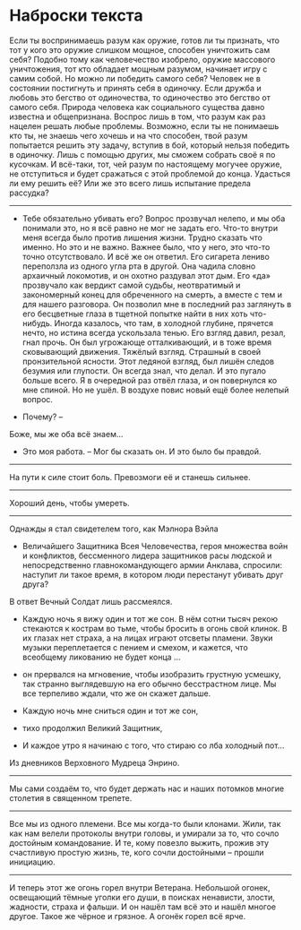 # Наброски текста
Если ты воспринимаешь разум как оружие, готов ли ты признать,
что тот у кого это оружие слишком мощное, способен уничтожить сам себя?
Подобно тому как человечество изобрело, оружие массового уничтожения,
тот кто обладает мощным разумом, начинает игру с самим собой.
Но можно ли победить самого себя?
Человек не в состоянии постигнуть и принять себя в одиночку.
Если дружба и любовь это бегство от одиночества,
то одиночество это бегство от самого себя.
Природа человека как социального существа давно известна и общепризнана.
Воспрос лишь в том, что разум как раз нацелен решать любые проблемы.
Возможно, если ты не понимаешь кто ты, не знаешь чего хочешь и на что способен,
твой разум попытается решить эту задачу, вступив в бой,
который нельзя победить в одиночку.
Лишь с помощью других, мы сможем собрать своё я по кусочкам.
И всё-таки, тот, чей разум по настоящему могучее оружие,
не отступиться и будет сражаться с этой проблемой до конца.
Удасться ли ему решить её? Или же это всего лишь испытание предела рассудка?

---

- Тебе обязательно убивать его?
Вопрос прозвучал нелепо, и мы оба понимали это,
но я всё равно не мог не задать его.
Что-то внутри меня всегда было против лишения жизни.
Трудно сказать что именно. Но это и не важно.
Важнее было, что у него, это что-то точно отсутствовало.
И всё же он ответил.
Его сигарета лениво переползла из одного угла рта в другой.
Она чадила словно архаичный локомотив, и он охотно раздувал этот дым.
Его «да» прозвучало как вердикт самой судьбы,
неотвратимый и закономерный конец  для обреченного на смерть,
а вместе с тем и для нашего разговора.
Он позволил мне в последний раз заглянуть в его бесцветные глаза
в тщетной попытке найти в них хоть что-нибудь.
Иногда казалось, что там, в холодной глубине, прячется нечто,
но истина всегда ускользала тенью. Его взгляд давил, резал, гнал прочь.
Он был угрожающе отталкивающий, и в тоже время сковывающий движения.
Тяжёлый взгляд. Страшный в своей пронзительной ясности.
Этот ледяной взгляд, был лишён следов безумия или глупости.
Он всегда знал, что делал. И это пугало больше всего.
Я в очередной раз отвёл глаза, и он повернулся ко мне спиной. Но не ушёл.
В воздухе повис новый ещё более нелепый вопрос.

- Почему? –

Боже, мы же оба всё знаем…

- Это моя работа. – Мог бы сказать он. И это было бы правдой.

---

На пути к силе стоит боль. Превозмоги её и станешь сильнее.

---

Хороший день, чтобы умереть.

---

Однажды я стал свидетелем того, как Мэлнора Вэйла
- Величайшего Защитника Всея Человечества, героя множества войн и конфликтов,
бессменного лидера защитников расы людской и непосредственно главнокомандующего
армии Анклава, спросили: наступит ли такое время,
в котором люди перестанут убивать друг друга?

В ответ Вечный Солдат лишь рассмеялся.

- Каждую ночь я вижу один и тот же сон.
В нём сотни тысяч рекою стекаются к кострам во тьме,
чтобы бросить в огонь свой клинок.
В их глазах нет страха, а на лицах играют отсветы пламени.
Звуки музыки переплетается с пением и смехом, и кажется,
что всеобщему ликованию не будет конца …
- он прервался на мгновение, чтобы изобразить грустную усмешку,
так странно выглядевшую на его обычно бесстрастном лице.
Мы все терпеливо ждали, что же он скажет дальше.

- Каждую ночь мне сниться один и тот же сон,
- тихо продолжил Великий Защитник,
- И каждое утро я начинаю с того, что стираю со лба холодный пот...

Из дневников Верховного Мудреца Энрино.

---

Мы сами создаём то, что будет держать нас и наших потомков многие столетия
в священном трепете.

---

Все мы из одного племени. Все мы когда-то были клонами.
Жили, так как нам велели протоколы внутри головы, и умирали за то,
что сочло достойным командование.
И те, кому повезло выжить, прожив эту счастливую простую жизнь, те,
кого сочли достойными – прошли инициацию.

---

И теперь этот же огонь горел внутри Ветерана.
Небольшой огонек, освещающий тёмные уголки его души, в поисках ненависти,
злости, жадности, страха и фальши.
И он нашёл там всё это и нашёл многое другое.
Такое же чёрное и грязное. А огонёк горел всё ярче.
